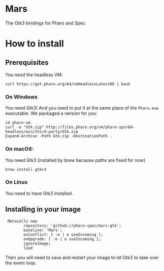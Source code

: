 # Mars
The Gtk3 bindings for Pharo and Spec

# How to install

## Prerequisites
You need the headless VM: 
```
curl https://get.pharo.org/64/vmHeadlessLatest80 | bash
```

### On Windows
You need Gtk3! And you need to put it at the same place of the `Pharo.exe` executable. 
We packaged a version for you: 
```
cd pharo-vm
curl -o "Gtk.zip" http://files.pharo.org/vm/pharo-spur64-headless/win/third-party/Gtk.zip
Expand-Archive -Path Gtk.zip -DestinationPath .
```

### On macOS: 

You need Gtk3 (installed by brew because paths are fixed for now)
```
brew install gtk+3
```

### On Linux
You need to have Gtk3 installed.

## Installing in your image

```Smalltalk
 Metacello new
        repository: 'github://pharo-spec/mars-gtk';
        baseline: 'Mars';
        onConflict: [ :e | e useIncoming ];
        onUpgrade: [ :e | e useIncoming ];
        ignoreImage;
        load
```

Then you will need to save and restart your image to let Gtk3 to take over the event loop.
